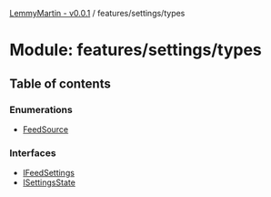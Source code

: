 [LemmyMartin - v0.0.1](../README.md) / features/settings/types

# Module: features/settings/types

## Table of contents

### Enumerations

- [FeedSource](../enums/features_settings_types.FeedSource.md)

### Interfaces

- [IFeedSettings](../interfaces/features_settings_types.IFeedSettings.md)
- [ISettingsState](../interfaces/features_settings_types.ISettingsState.md)
